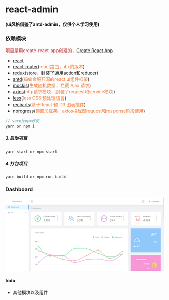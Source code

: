 # react-admin
#### (ui风格借鉴了antd-admin，仅供个人学习使用)

### 依赖模块
<span style="color: rgb(184,49,47);">项目是用create-react-app创建的，[Create React App](https://github.com/facebook/create-react-app).</span>

- [react](https://facebook.github.io/react/)
- [react-router](https://reacttraining.com/react-router/)(<span style="color: rgb(243,121,52);">react路由，4.x的版本</span>)
- [redux](https://redux.js.org/)(store，封装了通用action和reducer)
- [antd](https://ant.design/index-cn)(<span style="color: rgb(243,121,52);">蚂蚁金服开源的react ui组件框架</span>)
- [mockjs](http://mockjs.com/)(<span style="color: rgb(243,121,52);">生成随机数据，拦截 Ajax 请求</span>)
- [axios](https://github.com/mzabriskie/axios)(<span style="color: rgb(243,121,52);">http请求模块，封装了request和service模块</span>)
- [less](http://lesscss.cn/)(<span style="color: rgb(243,121,52);">less CSS 预处理语言</span>)
- [recharts](http://recharts.org/#/zh-CN/)(<span style="color: rgb(243,121,52);">基于React 和 D3 图表插件</span>)
- [nprogress](https://github.com/rstacruz/nprogress)(<span style="color: rgb(243,121,52);">顶部加载条，axios拦截器request和response阶段使用</span>)

```js
// yarn比npm好使
yarn or npm i
```
##### 3.启动项目
```js
yarn start or npm start
```
##### 4.打包项目
```js
yarn build or npm run build
```

### Dashboard
<p align="center">
  <img width="900" src="./public/images/dashboard-react.jpg">
</p>

#### todo
- 其他模块以及组件

